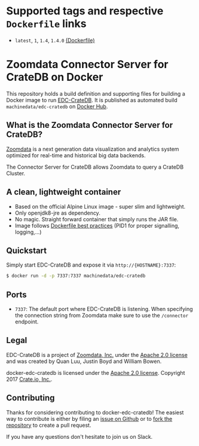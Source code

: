 # Supported tags and respective `Dockerfile` links

- `latest`, `1`, `1.4`, `1.4.0` [(Dockerfile)](https://github.com/machine-data/docker-edc-cratedb/blob/master/Dockerfile)

# Zoomdata Connector Server for CrateDB on Docker

This repository holds a build definition and supporting files for building a Docker image to run [EDC-CrateDB](https://github.com/Zoomdata/edc-cratedb).
It is published as automated build `machinedata/edc-cratedb` on [Docker Hub](https://registry.hub.docker.com/u/machinedata/edc-cratedb/).

## What is the Zoomdata Connector Server for CrateDB?

[Zoomdata](https://www.zoomdata.com) is a next generation data visualization and analytics system optimized for real-time and historical big data backends.

The Connector Server for CrateDB allows Zoomdata to query a CrateDB Cluster.

## A clean, lightweight container

- Based on the official Alpine Linux image - super slim and lightweight.
- Only openjdk8-jre as dependency.
- No magic. Straight forward container that simply runs the JAR file.
- Image follows [Dockerfile best practices](https://docs.docker.com/engine/userguide/eng-image/dockerfile_best-practices/) (PID1 for proper signalling, logging,...)

## Quickstart

Simply start EDC-CrateDB and expose it via `http://{HOSTNAME}:7337`:

```sh
$ docker run -d -p 7337:7337 machinedata/edc-cratedb
```

## Ports

- `7337`: The default port where EDC-CrateDB is listening. When specifying the connection string from Zoomdata make sure to use the `/connector` endpoint.

## Legal

EDC-CrateDB is a project of [Zoomdata, Inc.](https://www.zoomdata.com) under the [Apache 2.0 license](https://github.com/Zoomdata/edc-cratedb/blob/master/LICENSE) and was created by Quan Luu, Justin Boyd and William Bowen.

docker-edc-cratedb is licensed under the [Apache 2.0 license](https://github.com/machine-data/docker-edc-cratedb/blob/master/LICENSE).
Copyright 2017 [Crate.io, Inc.](https://crate.io).

## Contributing

Thanks for considering contributing to docker-edc-cratedb!
The easiest way to contribute is either by filing an [issue on Github](https://github.com/machine-data/docker-edc-cratedb/issues) or to [fork the repository](https://github.com/machine-data/docker-edc-cratedb/fork) to create a pull request.

If you have any questions don't hesitate to join us on Slack.

